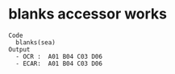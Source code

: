 # blanks accessor works

    Code
      blanks(sea)
    Output
      - OCR :  A01 B04 C03 D06
      - ECAR:  A01 B04 C03 D06

